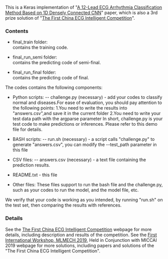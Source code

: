 This is a Keras implementation of "[A 12-Lead ECG Arrhythmia Classification Method Based on 1D Densely Connected CNN](https://link.springer.com/book/10.1007%2F978-3-030-33327-0)" paper, which is also a 3rd prize solution of "[The First China ECG Intelligent Competition](https://www.dcjingsai.com/v2/cmptDetail.html?id=277)".

### Contents

- final_train folder:  
contains the training code.

- final_run_semi folder:  
contains the predicting code of semi-final.

- final_run_final folder:  
contains the predicting code of final.


The codes contains the following components:

* Python scripts:
   -- challenge.py (necessary) -  add your codes to classify normal and diseases.For ease of evaluation, you should pay attention to the following points:
   1.You need to write the results into "answers.csv",and save it in the current folder
   2.You need to write your test data path with the argparse parameter
   In short, challenge.py is your test code to make predictions or inferences. Please refer to this demo file for details.


* BASH scripts:
   -- run.sh (necessary) - a script calls "challenge.py" to generate "answers.csv", you can modify the --test_path parameter in this file
     
	 
* CSV files:
   -- answers.csv (necessary) - a text file containing the prediction results.

* README.txt - this file

* Other files:
     These files support to run the bash file and the challenge.py, such as your codes to run the model, and the model file, etc.

We verify that your code is working as you intended, by running "run.sh" on the test set, then comparing the results with references.

### Details
See the [The First China ECG Intelligent Competition](http://mdi.ids.tsinghua.edu.cn/#/) webpage for more details, including description and results of the competition. See the [First International Workshop, MLMECH 2019](https://link.springer.com/book/10.1007%2F978-3-030-33327-0), Held in Conjunction with MICCAI 2019 webpage for more solutions, including papers and solutions of the "The First China ECG Intelligent Competition".  

